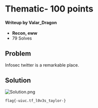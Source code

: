 # Thematic- 100 points

#### Writeup by Valar_Dragon
* **Recon, eww**
* 79 Solves

## Problem

Infosec twitter is a remarkable place.

## Solution

![Solution.png](https://github.com/hgarrereyn/Th3g3ntl3man-CTF-Writeups/blob/master/2017/UIUCTF/problems/Recon/Thematic/Solution.png?raw=true)

`flag{-uiuc.tf_l0v3s_taylor-}`
